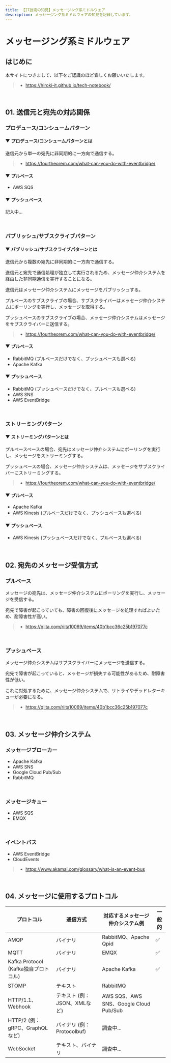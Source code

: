 ```yaml
---
title: 【IT技術の知見】メッセージング系ミドルウェア
description: メッセージング系ミドルウェアの知見を記録しています。
---
```


# メッセージング系ミドルウェア

## はじめに

本サイトにつきまして、以下をご認識のほど宜しくお願いいたします。

> - https://hiroki-it.github.io/tech-notebook/

<br>

## 01. 送信元と宛先の対応関係

### プロデュース/コンシュームパターン

#### ▼ プロデュース/コンシュームパターンとは

送信元から単一の宛先に非同期的に一方向で通信する。

> - https://fourtheorem.com/what-can-you-do-with-eventbridge/

#### ▼ プルベース

- AWS SQS

#### ▼ プッシュベース

記入中...

<br>

### パブリッシュ/サブスクライブパターン

#### ▼ パブリッシュ/サブスクライブパターンとは

送信元から複数の宛先に非同期的に一方向で通信する。

送信元と宛先で通信処理が独立して実行されるため、メッセージ仲介システムを経由した非同期通信を実行することになる。

送信元はメッセージ仲介システムにメッセージをパブリッシュする。

プルベースのサブスクライブの場合、サブスクライバーはメッセージ仲介システムにポーリングを実行し、メッセージを取得する。

プッシュベースのサブスクライブの場合、メッセージ仲介システムはメッセージをサブスクライバーに送信する。

> - https://fourtheorem.com/what-can-you-do-with-eventbridge/

#### ▼ プルベース

- RabbitMQ (プルベースだけでなく、プッシュベースも選べる)
- Apache Kafka

#### ▼ プッシュベース

- RabbitMQ (プッシュベースだけでなく、プルベースも選べる)
- AWS SNS
- AWS EventBridge

<br>

### ストリーミングパターン

#### ▼ ストリーミングパターンとは

プルベースベースの場合、宛先はメッセージ仲介システムにポーリングを実行し、メッセージをストリーミングする。

プッシュベースの場合、メッセージ仲介システムは、メッセージをサブスクライバーにストリーミングする。

> - https://fourtheorem.com/what-can-you-do-with-eventbridge/

#### ▼ プルベース

- Apache Kafka
- AWS Kinesis (プルベースだけでなく、プッシュベースも選べる)

#### ▼ プッシュベース

- AWS Kinesis (プッシュベースだけでなく、プルベースも選べる)

<br>

## 02. 宛先のメッセージ受信方式

### プルベース

メッセージの宛先は、メッセージ仲介システムにポーリングを実行し、メッセージを受信する。

宛先で障害が起こっていても、障害の回復後にメッセージを処理すればよいため、耐障害性が高い。

> - https://qiita.com/riita10069/items/40b1bcc36c25b197077c

<br>

### プッシュベース

メッセージ仲介システムはサブスクライバーにメッセージを送信する。

宛先で障害が起こっていると、メッセージが損失する可能性があるため、耐障害性が低い。

これに対処するために、メッセージ仲介システムで、リトライやデッドレターキューが必要になる。

> - https://qiita.com/riita10069/items/40b1bcc36c25b197077c

<br>

## 03. メッセージ仲介システム

### メッセージブローカー

- Apache Kafka
- AWS SNS
- Google Cloud Pub/Sub
- RabbitMQ

<br>

### メッセージキュー

- AWS SQS
- EMQX

<br>

### イベントバス

- AWS EventBridge
- CloudEvents

> - https://www.akamai.com/glossary/what-is-an-event-bus

<br>

## 04. メッセージに使用するプロトコル

| プロトコル                           | 通信方式                     | 対応するメッセージ仲介システム例       | 一般的 |
| ------------------------------------ | ---------------------------- | -------------------------------------- | ------ |
| AMQP                                 | バイナリ                     | RabbitMQ、Apache Qpid                  | ✅     |
| MQTT                                 | バイナリ                     | EMQX                                   | ✅     |
| Kafka Protocol (Kafka独自プロトコル) | バイナリ                     | Apache Kafka                           | ✅     |
| STOMP                                | テキスト                     | RabbitMQ                               |        |
| HTTP/1.1、Webhook                    | テキスト (例：JSON、XMLなど) | AWS SQS、AWS SNS、Google Cloud Pub/Sub |        |
| HTTP/2 (例：gRPC、GraphQLなど)       | バイナリ (例：Protocolbuf)   | 調査中...                              |        |
| WebSocket                            | テキスト、バイナリ           | 調査中...                              |        |

<br>
